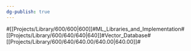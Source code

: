 ```yaml
---
dg-publish: true
---
```

#[[Projects/Library/600/600\|600]]#ML_Libraries_and_Implementation#[[Projects/Library/600/640/640\|640]]#Vector_Database#[[Projects/Library/600/640/640.00/640.00\|640.00]]#